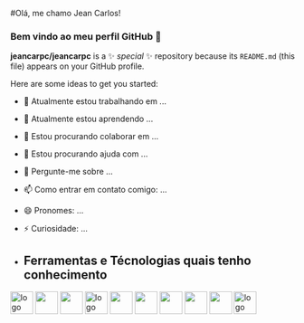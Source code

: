          
#Olá, me chamo Jean Carlos!
### Bem vindo ao meu perfil GitHub 👋

**jeancarpc/jeancarpc** is a ✨ _special_ ✨ repository because its `README.md` (this file) appears on your GitHub profile.

Here are some ideas to get you started:

- 🔭 Atualmente estou trabalhando em ...
- 🌱 Atualmente estou aprendendo ...
- 👯 Estou procurando colaborar em ...
- 🤔 Estou procurando ajuda com ...
- 💬 Pergunte-me sobre ...
- 📫 Como entrar em contato comigo: ...
- 😄 Pronomes: ...
- ⚡ Curiosidade: ...

- ## Ferramentas e Técnologias quais tenho conhecimento
<div>
          <img loading="lazy" src="https://cdn.jsdelivr.net/gh/devicons/devicon/icons/linux/linux-original.svg" alt="logo linux" width="40" height="40"/>
         <img src="https://cdn.jsdelivr.net/gh/devicons/devicon/icons/gimp/gimp-original.svg" background-color="white" width="40" height="40" />
         <img src="https://cdn.jsdelivr.net/gh/devicons/devicon/icons/github/github-original-wordmark.svg" width="40" height="40" />
         <img loading="lazy" src="https://cdn.jsdelivr.net/gh/devicons/devicon/icons/html5/html5-original.svg" alt="logo linux" width="40" height="40"/>
         <img loading="lazy" src="https://cdn.jsdelivr.net/gh/devicons/devicon/icons/css3/css3-original.svg" width="40" height="40" />
         <img src="https://cdn.jsdelivr.net/gh/devicons/devicon/icons/javascript/javascript-original.svg" width="40" height="40" />
         <img src="https://cdn.jsdelivr.net/gh/devicons/devicon/icons/react/react-original.svg" width="40" height="40" />
         <img src="https://cdn.jsdelivr.net/gh/devicons/devicon/icons/docker/docker-original.svg" width="40" height="40" />
         <img src="https://cdn.jsdelivr.net/gh/devicons/devicon/icons/csharp/csharp-original.svg" width="40" height="40" />
         <img loading="lazy" src="https://cdn.jsdelivr.net/gh/devicons/devicon/icons/java/java-original.svg" alt="logo java" width="40" height="40"/> 
</div>
          
          
          
          


